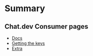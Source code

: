 # Summary

## Chat.dev Consumer pages

* [Docs](./README.md)    
* [Getting the keys](./README-GET-API-KEY.md)    
* [Extra](./README-EXTRA.md)    